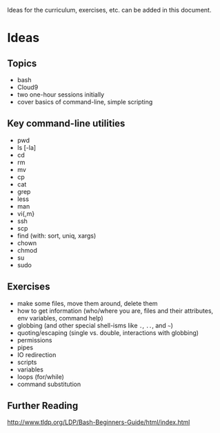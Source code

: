 Ideas for the curriculum, exercises, etc. can be added in this document.

# Ideas

## Topics

- bash
- Cloud9
- two one-hour sessions initially
- cover basics of command-line, simple scripting

## Key command-line utilities 

- pwd
- ls [-la]
- cd
- rm
- mv
- cp
- cat 
- grep
- less
- man
- vi{,m}
- ssh
- scp
- find (with: sort, uniq, xargs)
- chown 
- chmod
- su
- sudo 

## Exercises

- make some files, move them around, delete them
- how to get information (who/where you are, files and their attributes, env variables, command help) 
- globbing (and other special shell-isms like `.`, `..`, and `~`)
- quoting/escaping (single vs. double, interactions with globbing)
- permissions
- pipes
- IO redirection
- scripts
- variables
- loops (for/while)
- command substitution

## Further Reading

http://www.tldp.org/LDP/Bash-Beginners-Guide/html/index.html

